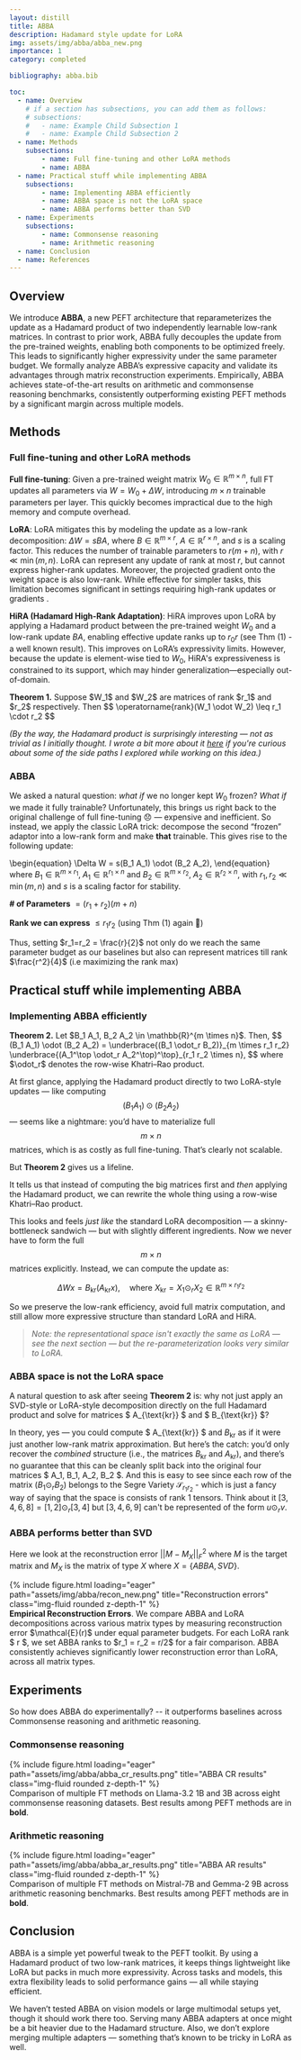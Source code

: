 ```yaml
---
layout: distill
title: ABBA
description: Hadamard style update for LoRA
img: assets/img/abba/abba_new.png
importance: 1
category: completed

bibliography: abba.bib

toc:
  - name: Overview
    # if a section has subsections, you can add them as follows:
    # subsections:
    #   - name: Example Child Subsection 1
    #   - name: Example Child Subsection 2
  - name: Methods
    subsections:
        - name: Full fine-tuning and other LoRA methods
        - name: ABBA
  - name: Practical stuff while implementing ABBA
    subsections:
        - name: Implementing ABBA efficiently
        - name: ABBA space is not the LoRA space
        - name: ABBA performs better than SVD
  - name: Experiments
    subsections:
        - name: Commonsense reasoning
        - name: Arithmetic reasoning
  - name: Conclusion
  - name: References
---
```


## Overview

We introduce **ABBA**, a new PEFT architecture that reparameterizes the update as a Hadamard product of two independently learnable low-rank matrices. In contrast to prior work, ABBA fully decouples the update from the pre-trained weights, enabling both components to be optimized freely. This leads to significantly higher expressivity under the same parameter budget. We formally analyze ABBA’s expressive capacity and validate its advantages through matrix reconstruction experiments.
Empirically, ABBA achieves state-of-the-art results on arithmetic and commonsense reasoning benchmarks, consistently outperforming existing PEFT methods by a significant margin across multiple models.

## Methods

### Full fine-tuning and other LoRA methods
**Full fine-tuning**: Given a pre-trained weight matrix $W_0 \in \mathbb{R}^{m \times n}$, full FT updates all parameters via $W = W_0 + \Delta W$, introducing $m \times n$ trainable parameters per layer. This quickly becomes impractical due to the high memory and compute overhead.

**LoRA**<d-cite key="lora"></d-cite>: LoRA mitigates this by modeling the update as a low-rank decomposition: $\Delta W = sBA$, where $B \in \mathbb{R}^{m \times r}$, $A \in \mathbb{R}^{r \times n}$, and $s$ is a scaling factor. This reduces the number of trainable parameters to $r(m + n)$, with $r \ll \min(m, n)$. LoRA can represent any update of rank at most $r$, but cannot express higher-rank updates. Moreover, the projected gradient onto the weight space is also low-rank. While effective for simpler tasks, this limitation becomes significant in settings requiring high-rank updates or gradients <d-cite key="LoRA-Pro"></d-cite><d-cite key="ponkshe2025initializationusingupdateapproximation"></d-cite>.

**HiRA (Hadamard High-Rank Adaptation)**<d-cite key="huang2025hira"></d-cite>: HiRA improves upon LoRA by applying a Hadamard product between the pre-trained weight $W_0$ and a low-rank update $BA$, enabling effective update ranks up to $r_0 r$ (see Thm (1) - a well known result). This improves on LoRA’s expressivity limits. However, because the update is element-wise tied to $W_0$, HiRA's expressiveness is constrained to its support, which may hinder generalization—especially out-of-domain.

<div class="theorem-box">
  <strong>Theorem 1.</strong>
  Suppose $W_1$ and $W_2$ are matrices of rank $r_1$ and $r_2$ respectively. Then
  $$
  \operatorname{rank}(W_1 \odot W_2) \leq r_1 \cdot r_2
  $$
</div>

_(By the way, the Hadamard product is surprisingly interesting — not as trivial as I initially thought. I wrote a bit more about it [here](../hadamard-musings) if you're curious about some of the side paths I explored while working on this idea.)_

### ABBA

We asked a natural question: *what if* we no longer kept $W_0$ frozen? *What if* we made it fully trainable? Unfortunately, this brings us right back to the original challenge of full fine-tuning 😞 — expensive and inefficient. So instead, we apply the classic LoRA trick: decompose the second “frozen” adaptor into a low-rank form and make **that** trainable. This gives rise to the following update:

\begin{equation}
\Delta W = s(B_1 A_1) \odot (B_2 A_2),
\end{equation}
where $B_1 \in \mathbb{R}^{m \times r_1},\; A_1 \in \mathbb{R}^{r_1 \times n}$ and $B_2 \in \mathbb{R}^{m \times r_2},\; A_2 \in \mathbb{R}^{r_2 \times n}$, with $r_1, r_2 \ll \min(m, n)$ and $s$ is a scaling factor for stability.

**# of Parameters** $= (r_1 + r_2)(m+n)$ 

**Rank we can express** $\le r_1 r_2$ (using Thm (1) again 👀)

Thus, setting $r_1=r_2 = \frac{r}{2}$ not only do we reach the same parameter budget as our baselines but also can represent matrices till rank $\frac{r^2}{4}$ (i.e maximizing the rank max)

## Practical stuff while implementing ABBA

### Implementing ABBA efficiently

<div class="theorem-box">
  <strong>Theorem 2.</strong><d-cite key="slyusar1997new"></d-cite>
  Let $B_1 A_1, B_2 A_2 \in \mathbb{R}^{m \times n}$. Then,
$$
(B_1 A_1) \odot (B_2 A_2) = \underbrace{(B_1 \odot_r B_2)}_{m \times r_1 r_2} \underbrace{(A_1^\top \odot_r A_2^\top)^\top}_{r_1 r_2 \times n},
$$
where $\odot_r$ denotes the row-wise Khatri–Rao product.
</div>



At first glance, applying the Hadamard product directly to two LoRA-style updates — like computing $$ (B_1 A_1) \odot (B_2 A_2) $$ — seems like a nightmare: you’d have to materialize full $$ m \times n $$ matrices, which is as costly as full fine-tuning. That’s clearly not scalable.

But **Theorem 2** gives us a lifeline.

It tells us that instead of computing the big matrices first and *then* applying the Hadamard product, we can rewrite the whole thing using a row-wise Khatri–Rao product.

This looks and feels *just like* the standard LoRA decomposition — a skinny-bottleneck sandwich — but with slightly different ingredients. Now we never have to form the full $$ m \times n $$ matrices explicitly. Instead, we can compute the update as:

$$
\Delta W x = B_{\text{kr}} (A_{\text{kr}} x), \quad \text{where } X_{\text{kr}} = X_1 \odot_r X_2 \in \mathbb{R}^{m \times r_1r_2}
$$

So we preserve the low-rank efficiency, avoid full matrix computation, and still allow more expressive structure than standard LoRA and HiRA.

> _Note: the representational space isn't exactly the same as LoRA — see the next section — but the re-parameterization looks very similar to LoRA._

### ABBA space is not the LoRA space

A natural question to ask after seeing **Theorem 2** is: why not just apply an SVD-style or LoRA-style decomposition directly on the full Hadamard product and solve for matrices $ A_{\text{kr}} $ and $ B_{\text{kr}} $?

In theory, yes — you could compute $ A_{\text{kr}} $ and $B_{\text{kr}}$ as if it were just another low-rank matrix approximation. But here’s the catch: you’d only recover the *combined* structure (i.e., the matrices $B_{\text{kr}}$ and $A_{\text{kr}}$), and there’s no guarantee that this can be cleanly split back into the original four matrices $ A_1, B_1, A_2, B_2 $. And this is easy to see since each row of the matrix $(B_1 \odot_r B_2)$ belongs to the Segre Variety $\mathcal{S}_{r_1r_2}$ - which is just a fancy way of saying that the space is consists of rank 1 tensors. Think about it $[3,4,6,8] = [1,2] \odot_r [3,4]$ but $[3,4,6,9]$ can't be represented of the form $u \odot_r v$.


### ABBA performs better than SVD
 Here we look at the reconstruction error $\vert\vert M - M_X \vert\vert_F^2$ where $M$ is the target matrix and $M_X$ is the matrix of type $X$ where $X = \{ABBA, SVD \}$.
 <div class="row">
    <div class="col-sm mt-3 mt-md-0">
        {% include figure.html loading="eager" path="assets/img/abba/recon_new.png" title="Reconstruction errors" class="img-fluid rounded z-depth-1" %}
    </div>
</div>
<div class="caption">
    <strong>Empirical Reconstruction Errors</strong>. We compare ABBA and LoRA decompositions across various matrix types by measuring reconstruction error $\mathcal{E}(r)$ under equal parameter budgets. For each LoRA rank $ r $, we set ABBA ranks to $r_1 = r_2 = r/2$ for a fair comparison. ABBA consistently achieves significantly lower reconstruction error than LoRA, across all matrix types.
</div>

## Experiments

So how does ABBA do experimentally? -- it outperforms baselines across Commonsense reasoning and arithmetic reasoning.

### Commonsense reasoning
 <div class="row">
    <div class="col-sm mt-3 mt-md-0">
        {% include figure.html loading="eager" path="assets/img/abba/abba_cr_results.png" title="ABBA CR results" class="img-fluid rounded z-depth-1" %}
    </div>
</div>
<div class="caption">
    Comparison of multiple FT methods on Llama-3.2 1B and 3B across eight commonsense reasoning datasets. Best results among PEFT methods are in <strong>bold</strong>.
</div>

### Arithmetic reasoning
  <div class="row">
    <div class="col-sm mt-3 mt-md-0">
        {% include figure.html loading="eager" path="assets/img/abba/abba_ar_results.png" title="ABBA AR results" class="img-fluid rounded z-depth-1" %}
    </div>
</div>
<div class="caption">
    Comparison of multiple FT methods on Mistral-7B and Gemma-2 9B across arithmetic reasoning benchmarks. Best results among PEFT methods are in <strong>bold</strong>.
</div>


## Conclusion

ABBA is a simple yet powerful tweak to the PEFT toolkit. By using a Hadamard product of two low-rank matrices, it keeps things lightweight like LoRA but packs in much more expressivity. Across tasks and models, this extra flexibility leads to solid performance gains — all while staying efficient.

We haven’t tested ABBA on vision models or large multimodal setups yet, though it should work there too. Serving many ABBA adapters at once might be a bit heavier due to the Hadamard structure. Also, we don’t explore merging multiple adapters — something that’s known to be tricky in LoRA as well.

